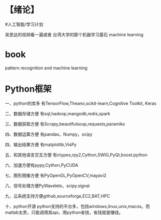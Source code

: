 # 【绪论】
#人工智能/学习计划


吴恩达的视频看一遍或者
台湾大学的那个机器学习基石
machine learning


# book
pattern recognition and machine learning








#  Python框架
一、python的库多
有TensorFlow,Theano,scikit-learn,Cognitive Toolkit, Keras

二、数据存储方便
有sql,hadoop,mangodb,redis,spark

三、数据获取方便
有Scrapy,beautifulsoup,requests,paramiko

四、数据运算方便
有pandas，Numpy，scipy

四、输出结果方便
有matplotlib,VisPy

五、和其他语言交互方便
有ctypes,rpy2,Cython,SWIG,PyQt,boost.python

六、加速方便有pypy,Cython,PyCUDA

七、图形图像方便
有PyOpenGL,PyOpenCV,mayavi2

八、信号处理方便PyWavelets，scipy.signal

九、云系统支持方便github,sourceforge,EC2,BAT,HPC

十、python开源
python支持的平台多，包括windows,linux,unix,macos。而matlab太贵，只能调用其api，用python省钱，省钱就是赚钱。
